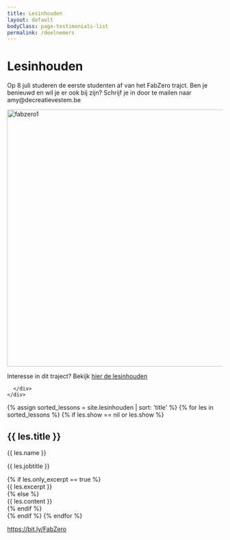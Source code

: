 ```yaml
---
title: Lesinhouden
layout: default
bodyClass: page-testimonials-list
permalink: /deelnemers
---
```


<div class="intro intro-med">
  <div class="container">
    <div class="row">
      <div class="col-12">
        <h1>Lesinhouden</h1>
      </div>
    </div>
  </div>
</div>

 <div class="container">
    <div class="row">
      <div class="col-12">
        <p>Op 8 juli studeren de eerste studenten af van het FabZero trajct. Ben je benieuwd en wil je er ook bij zijn? Schrijf je in door te mailen naar amy@decreatievestem.be</p>
          <img src="{{site.baseurl}}/assets/images/fabzero1.jpg" alt="fabzero1" style="width:auto;height:600px;" text-align="center">
      </div>
    </div>
  </div>

 <div class="container">
    <div class="row">
      <div class="col-12">
          <p>Interesse in dit traject? Bekijk <a href="https://docs.google.com/document/d/1DucMCjWVHR8D1l0FuArCIeSvFnDv3c6iqvw0pisUhcM/edit?usp=sharing"> hier de lesinhouden</a></p>
         
      </div>
    </div>
  </div>


<div class="container pb-6">
  <div class="row">
    {% assign sorted_lessons = site.lesinhouden | sort: 'title' %}
    {% for les in sorted_lessons %}
    {% if les.show == nil or les.show %}
    <div class="col-12 col-md-6 mb-2 ">
      <div class="testimonials testimonials-summary">
        <div class="testimonials-meta">
          <h2 class="testimonials-title">{{ les.title }}</h2>
          <p class="testimonials-name">{{ les.name }}</p>
          <p class="testimonials-jobtitle">{{ les.jobtitle }}</p>
        </div>
        {% if les.only_excerpt == true %}
        <div class="testimonials-content">{{ les.excerpt }}</div>
        {% else %}
        <div class="testimonials-content">{{ les.content }}</div>
        {% endif %}
      </div>
    </div>
    {% endif %}
    {% endfor %}
  </div>
</div>



https://bit.ly/FabZero